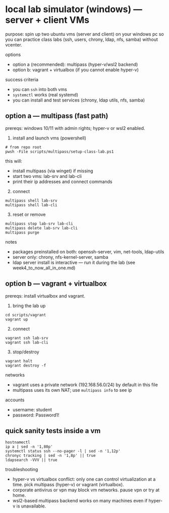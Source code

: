 # local lab simulator (windows) — server + client VMs

purpose: spin up two ubuntu vms (server and client) on your windows pc so you can practice class labs (ssh, users, chrony, ldap, nfs, samba) without vcenter.

options
- option a (recommended): multipass (hyper-v/wsl2 backend)
- option b: vagrant + virtualbox (if you cannot enable hyper-v)

success criteria
- you can `ssh` into both vms
- `systemctl` works (real systemd)
- you can install and test services (chrony, ldap utils, nfs, samba)

## option a — multipass (fast path)

prereqs: windows 10/11 with admin rights; hyper-v or wsl2 enabled.

1) install and launch vms (powershell)
```
# from repo root
pwsh -File scripts/multipass/setup-class-lab.ps1
```
this will:
- install multipass (via winget) if missing
- start two vms: lab-srv and lab-cli
- print their ip addresses and connect commands

2) connect
```
multipass shell lab-srv
multipass shell lab-cli
```

3) reset or remove
```
multipass stop lab-srv lab-cli
multipass delete lab-srv lab-cli
multipass purge
```

notes
- packages preinstalled on both: openssh-server, vim, net-tools, ldap-utils
- server only: chrony, nfs-kernel-server, samba
- ldap server install is interactive — run it during the lab (see week4_to_now_all_in_one.md)

## option b — vagrant + virtualbox

prereqs: install virtualbox and vagrant.

1) bring the lab up
```
cd scripts/vagrant
vagrant up
```

2) connect
```
vagrant ssh lab-srv
vagrant ssh lab-cli
```

3) stop/destroy
```
vagrant halt
vagrant destroy -f
```

networks
- vagrant uses a private network (192.168.56.0/24) by default in this file
- multipass uses its own NAT; use `multipass info` to see ip

accounts
- username: student
- password: Password1!

## quick sanity tests inside a vm
```
hostnamectl
ip a | sed -n '1,80p'
systemctl status ssh --no-pager -l | sed -n '1,12p'
chronyc tracking | sed -n '1,8p' || true
ldapsearch -VVV || true
```

troubleshooting
- hyper-v vs virtualbox conflict: only one can control virtualization at a time. pick multipass (hyper-v) or vagrant (virtualbox).
- corporate antivirus or vpn may block vm networks. pause vpn or try at home.
- wsl2-based multipass backend works on many machines even if hyper-v is unavailable.
